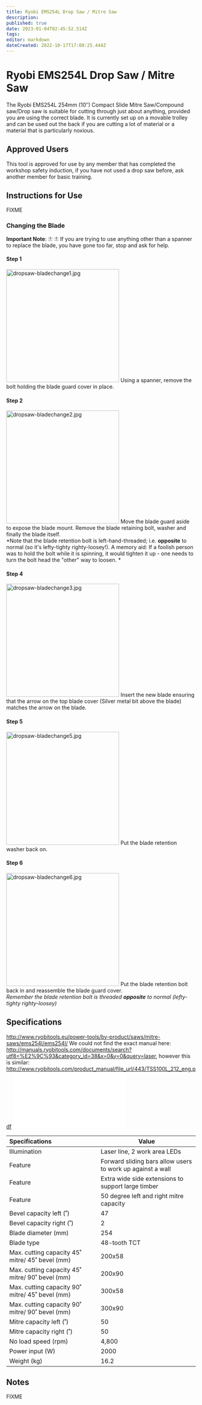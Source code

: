 ```yaml
---
title: Ryobi EMS254L Drop Saw / Mitre Saw
description: 
published: true
date: 2023-01-04T02:45:52.514Z
tags: 
editor: markdown
dateCreated: 2022-10-17T17:08:25.444Z
---
```


# Ryobi EMS254L Drop Saw / Mitre Saw

The Ryobi EMS254L 254mm (10″) Compact Slide Mitre Saw/Compound saw/Drop saw is suitable for cutting through just about anything, provided you are using the correct blade. It is currently set up on a movable trolley and can be used out the back if you are cutting a lot of material or a material that is particularly noxious.  
  

## Approved Users

This tool is approved for use by any member that has completed the workshop safety induction, if you have not used a drop saw before, ask another member for basic training.

## Instructions for Use

FIXME

### Changing the Blade

**Important Note**: :!: :!: If you are trying to use anything other than a spanner to replace the blade, you have gone too far, stop and ask for help.

#### Step 1

<img src="/tools/toolphotos/ems254l/bladechange/dropsaw-bladechange1.jpg" class="align-left" width="300" alt="dropsaw-bladechange1.jpg" /> Using a spanner, remove the bolt holding the blade guard cover in place.

#### Step 2

<img src="/tools/toolphotos/ems254l/bladechange/dropsaw-bladechange2.jpg" class="align-left" width="300" alt="dropsaw-bladechange2.jpg" /> Move the blade guard aside to expose the blade mount. Remove the blade retaining bolt, washer and finally the blade itself.  
*Note that the blade retention bolt is left-hand-threaded; i.e. **opposite** to normal (so it's lefty-tighty righty-loosey!). A memory aid: If a foolish person was to hold the bolt while it is spinning, it would tighten it up - one needs to turn the bolt head the "other" way to loosen. *

#### Step 4

<img src="/tools/toolphotos/ems254l/bladechange/dropsaw-bladechange3.jpg" class="align-left" width="300" alt="dropsaw-bladechange3.jpg" /> Insert the new blade ensuring that the arrow on the top blade cover (Silver metal bit above the blade) matches the arrow on the blade.

#### Step 5

<img src="/tools/toolphotos/ems254l/bladechange/dropsaw-bladechange5.jpg" class="align-left" width="300" alt="dropsaw-bladechange5.jpg" /> Put the blade retention washer back on.

#### Step 6

<img src="/tools/toolphotos/ems254l/bladechange/dropsaw-bladechange6.jpg" class="align-left" width="300" alt="dropsaw-bladechange6.jpg" /> Put the blade retention bolt back in and reassemble the blade guard cover.  
*Remember the blade retention bolt is threaded **opposite** to normal (lefty-tighty righty-loosey)*

## Specifications

<http://www.ryobitools.eu/power-tools/by-product/saws/mitre-saws/ems254l/ems254l/> We could not find the exact manual here: <http://manuals.ryobitools.com/documents/search?utf8=%E2%9C%93&category_id=38&x=0&y=0&query=laser>, however this is similar: <http://www.ryobitools.com/product_manual/file_url/443/TSS100L_212_eng.pdf> ![](/tools/ryobi-tss100l_212_eng.pdf)

| Specifications                                  | Value                                                      |
|:------------------------------------------------|------------------------------------------------------------|
| Illumination                                    | Laser line, 2 work area LEDs                               |
| Feature                                         | Forward sliding bars allow users to work up against a wall |
| Feature                                         | Extra wide side extensions to support large timber         |
| Feature                                         | 50 degree left and right mitre capacity                    |
| Bevel capacity left (˚)                         | 47                                                         |
| Bevel capacity right (˚)                        | 2                                                          |
| Blade diameter (mm)                             | 254                                                        |
| Blade type                                      | 48-tooth TCT                                               |
| Max. cutting capacity 45˚ mitre/ 45˚ bevel (mm) | 200x58                                                     |
| Max. cutting capacity 45˚ mitre/ 90˚ bevel (mm) | 200x90                                                     |
| Max. cutting capacity 90˚ mitre/ 45˚ bevel (mm) | 300x58                                                     |
| Max. cutting capacity 90˚ mitre/ 90˚ bevel (mm) | 300x90                                                     |
| Mitre capacity left (˚)                         | 50                                                         |
| Mitre capacity right (˚)                        | 50                                                         |
| No load speed (rpm)                             | 4,800                                                      |
| Power input (W)                                 | 2000                                                       |
| Weight (kg)                                     | 16.2                                                       |

## Notes

FIXME

